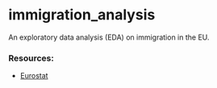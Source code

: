 # immigration_analysis
An exploratory data analysis (EDA) on immigration in the EU. 

### Resources:
- [Eurostat](https://ec.europa.eu/eurostat/databrowser/explore/all/popul?lang=en&subtheme=migr.migr_man.migr_res&display=list&sort=category)
